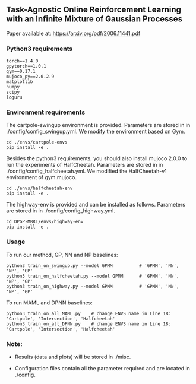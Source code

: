 
## Task-Agnostic Online Reinforcement Learning with an Infinite Mixture of Gaussian Processes

Paper available at: https://arxiv.org/pdf/2006.11441.pdf

### Python3 requirements

```
torch==1.4.0
gpytorch==1.0.1
gym==0.17.1
mujoco_py==2.0.2.9
matplotlib
numpy
scipy
loguru
```

### Environment requirements
The cartpole-swingup environment is provided. Parameters are stored in in ./config/config_swingup.yml. We modify the environment based on Gym.
```angularjs
cd ./envs/cartpole-envs
pip install -e .
```
Besides the python3 requirements, you should also install mujoco 2.0.0 to run the experiments of HalfCheetah. Parameters are stored in in ./config/config_halfcheetah.yml. We modified the HalfCheetah-v1 environment of gym.mujoco.
```angularjs
cd ./envs/halfcheetah-env
pip install -e .
```
The highway-env is provided and can be installed as follows. Parameters are stored in in ./config/config_highway.yml.
```angularjs
cd DPGP-MBRL/envs/highway-env
pip install -e .
```

### Usage
To run our method, GP, NN and NP baselines:
```angularjs
python3 train_on_swingup.py --model GPMM          # 'GPMM', 'NN', 'NP', 'GP'
python3 train_on_halfcheetah.py --model GPMM      # 'GPMM', 'NN', 'NP', 'GP'
python3 train_on_highway.py --model GPMM          # 'GPMM', 'NN', 'NP', 'GP'
```

To run MAML and DPNN baselines:
```angularjs
python3 train_on_all_MAML.py    # change ENVS name in Line 18: 'Cartpole', 'Intersection', 'Halfcheetah'
python3 train_on_all_DPNN.py    # change ENVS name in Line 18: 'Cartpole', 'Intersection', 'Halfcheetah'

```



### Note:

* Results (data and plots) will be stored in ./misc.

* Configuration files contain all the parameter required and are located in ./config.
